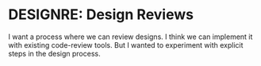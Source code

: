 DESIGNRE: Design Reviews
========================

I want a process where we can review designs.
I think we can implement it with existing code-review tools.
But I wanted to experiment with explicit steps in the design process.
